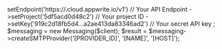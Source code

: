 <?php

use Appwrite\Client;
use Appwrite\Services\Messaging;

$client = new Client();

$client
    ->setEndpoint('https://<REGION>.cloud.appwrite.io/v1') // Your API Endpoint
    ->setProject('5df5acd0d48c2') // Your project ID
    ->setKey('919c2d18fb5d4...a2ae413da83346ad2') // Your secret API key
;

$messaging = new Messaging($client);

$result = $messaging->createSMTPProvider('[PROVIDER_ID]', '[NAME]', '[HOST]');